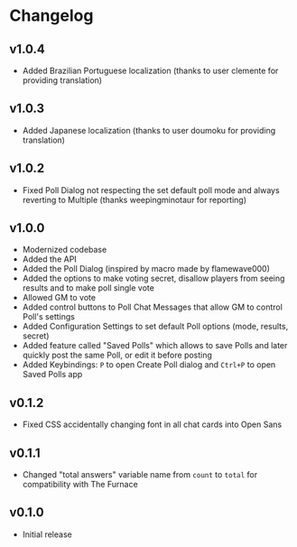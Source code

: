 # Changelog

## v1.0.4
* Added Brazilian Portuguese localization (thanks to user clemente for providing translation)

## v1.0.3 
* Added Japanese localization (thanks to user doumoku for providing translation)

## v1.0.2
* Fixed Poll Dialog not respecting the set default poll mode and always reverting to Multiple (thanks weepingminotaur for reporting)

## v1.0.0
* Modernized codebase
* Added the API
* Added the Poll Dialog (inspired by macro made by flamewave000)
* Added the options to make voting secret, disallow players from seeing results and to make poll single vote
* Allowed GM to vote
* Added control buttons to Poll Chat Messages that allow GM to control Poll's settings
* Added Configuration Settings to set default Poll options (mode, results, secret)
* Added feature called "Saved Polls" which allows to save Polls and later quickly post the same Poll, or edit it before posting
* Added Keybindings: `P` to open Create Poll dialog and `Ctrl+P` to open Saved Polls app

## v0.1.2
* Fixed CSS accidentally changing font in all chat cards into Open Sans

## v0.1.1
* Changed "total answers" variable name from `count` to `total` for compatibility with The Furnace

## v0.1.0
* Initial release
